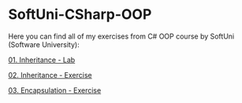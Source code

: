 # SoftUni-CSharp-OOP

Here you can find all of my exercises from C# OOP course by SoftUni (Software University):

[01. Inheritance - Lab](https://github.com/Vaseto28/SoftUni-CSharp-OOP/tree/main/Inheritance%20-%20Lab)

[02. Inheritance - Exercise](https://github.com/Vaseto28/SoftUni-CSharp-OOP/tree/main/Inheritance%20-%20Exercise)

[03. Encapsulation - Exercise](https://github.com/Vaseto28/SoftUni-CSharp-OOP/tree/main/Encapsulation%20-%20Exercise)
